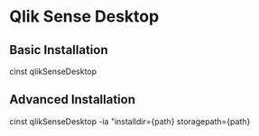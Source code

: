 # Qlik Sense Desktop

## Basic Installation

cinst qlikSenseDesktop

## Advanced Installation

cinst qlikSenseDesktop -ia "installdir={path} storagepath={path}

